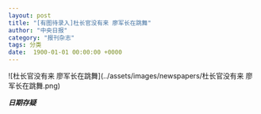 ```yaml
---
layout: post
title: "[有图待录入]杜长官没有来 廖军长在跳舞"
author: "中央日报"
category: "报刊杂志"
tags: 分类
date:  1900-01-01 00:00:00 +0000
---
```


![杜长官没有来 廖军长在跳舞](../assets/images/newspapers/杜长官没有来 廖军长在跳舞.png)




***日期存疑***
